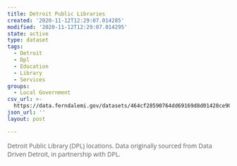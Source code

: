```yaml
---
title: Detroit Public Libraries
created: '2020-11-12T12:29:07.014285'
modified: '2020-11-12T12:29:07.014295'
state: active
type: dataset
tags:
  - Detroit
  - Dpl
  - Education
  - Library
  - Services
groups:
  - Local Government
csv_url: >-
  https://data.ferndalemi.gov/datasets/464cf28590764dd69169d8d01428ce90_0.csv?outSR=%7B%22latestWkid%22%3A3857%2C%22wkid%22%3A102100%7D
json_url: ''
layout: post

---
```

<span style='color: rgb(95, 95, 95); font-family: &quot;Open Sans&quot;, Helvetica, Arial, sans-serif; font-size: 14px; text-align: justify;'>Detroit Public Library (DPL) locations. Data originally sourced from Data Driven Detroit, in partnership with DPL.</span>
